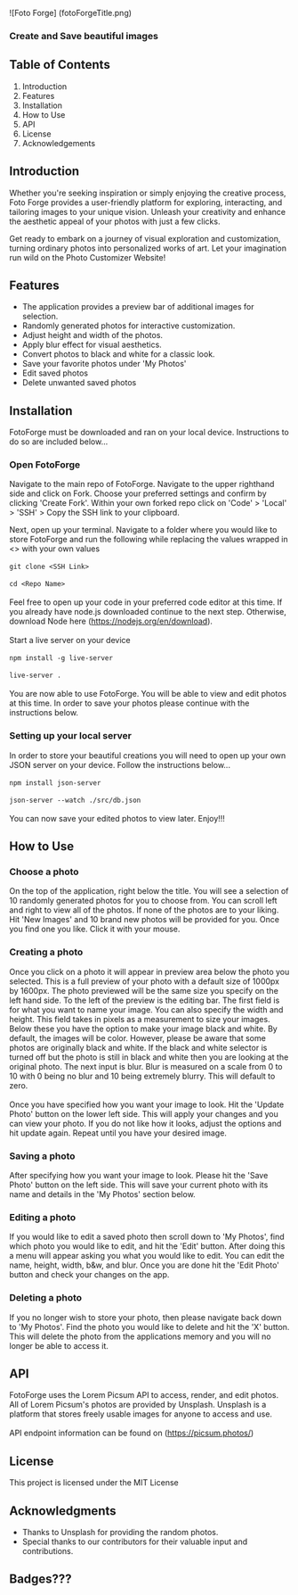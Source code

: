 
![Foto Forge] (fotoForgeTitle.png)
### Create and Save beautiful images

## Table of Contents 
1. Introduction
2. Features
4. Installation
5. How to Use
6. API
7. License
8. Acknowledgements

##  Introduction

Whether you're seeking inspiration or simply enjoying the creative process, Foto Forge provides a user-friendly platform for exploring, interacting, and tailoring images to your unique vision. Unleash your creativity and enhance the aesthetic appeal of your photos with just a few clicks.

Get ready to embark on a journey of visual exploration and customization, turning ordinary photos into personalized works of art. Let your imagination run wild on the Photo Customizer Website!


## Features

- The application provides a preview bar of additional images for selection.
- Randomly generated photos for interactive customization.
- Adjust height and width of the photos.
- Apply blur effect for visual aesthetics.
- Convert photos to black and white for a classic look.
- Save your favorite photos under 'My Photos'
- Edit saved photos
- Delete unwanted saved photos

## Installation
FotoForge must be downloaded and ran on your local device. Instructions to do so are included below...

### Open FotoForge

Navigate to the main repo of FotoForge. Navigate to the upper righthand side and click on Fork. Choose your preferred settings and confirm by clicking 'Create Fork'. Within your own forked repo click on 'Code' > 'Local' > 'SSH' > Copy the SSH link to your clipboard. 

Next, open up your terminal. Navigate to a folder where you would like to store FotoForge and run the following while replacing the values wrapped in <> with your own values 
<br><br>
`git clone <SSH Link>`
<br><br>
`cd <Repo Name>`
<br><br>
Feel free to open up your code in your preferred code editor at this time. If you already have node.js downloaded continue to the next step. Otherwise, download Node here (https://nodejs.org/en/download). 
<br><br>
Start a live server on your device
<br><br>
`npm install -g live-server`
<br><br>
`live-server .`
<br><br>
You are now able to use FotoForge. You will be able to view and edit photos at this time. In order to save your photos please continue with the instructions below.

### Setting up your local server

In order to store your beautiful creations you will need to open up your own JSON server on your device. Follow the instructions below...
<br><br>
 `npm install json-server`
 <br><br>
`json-server --watch ./src/db.json`
 <br><br>
 You can now save your edited photos to view later. Enjoy!!!


## How to Use

### Choose a photo
On the top of the application, right below the title. You will see a selection of 10 randomly generated photos for you to choose from. You can scroll left and right to view all of the photos. If none of the photos are to your liking. Hit 'New Images' and 10 brand new photos will be provided for you. Once you find one you like. Click it with your mouse. 

### Creating a photo
Once you click on a photo it will appear in preview area below the photo you selected. This is a full preview of your photo with a default size of 1000px by 1600px. The photo previewed will be the same size you specify on the left hand side. To the left of the preview is the editing bar. The first field is for what you want to name your image. You can also specify the width and height. This field takes in pixels as a measurement to size your images. Below these you have the option to make your image black and white. By default, the images will be color. However, please be aware that some photos are originally black and white. If the black and white selector is turned off but the photo is still in black and white then you are looking at the original photo. The next input is blur. Blur is measured on a scale from 0 to 10 with 0 being no blur and 10 being extremely blurry. This will default to zero. 
<br><br>
Once you have specified how you want your image to look. Hit the 'Update Photo' button on the lower left side. This will apply your changes and you can view your photo. If you do not like how it looks, adjust the options and hit update again. Repeat until you have your desired image.

### Saving a photo
After specifying how you want your image to look. Please hit the 'Save Photo' button on the left side. This will save your current photo with its name and details in the 'My Photos' section below. 

### Editing a photo
If you would like to edit a saved photo then scroll down to 'My Photos', find which photo you would like to edit, and hit the 'Edit' button. After doing this a menu will appear asking you what you would like to edit. You can edit the name, height, width, b&w, and blur. Once you are done hit the 'Edit Photo' button and check your changes on the app. 

### Deleting a photo
If you no longer wish to store your photo, then please navigate back down to 'My Photos'. Find the photo you would like to delete and hit the 'X' button. This will delete the photo from the applications memory and you will no longer be able to access it.

## API
FotoForge uses the Lorem Picsum API to access, render, and edit photos. All of Lorem Picsum's photos are provided by Unsplash. Unsplash is a platform that stores freely usable images for anyone to access and use. 
<br><br>
API endpoint information can be found on (https://picsum.photos/)

## License 
This project is licensed under the MIT License

## Acknowledgments
-  Thanks to Unsplash for providing the random photos.
- Special thanks to our contributors for their valuable input and contributions.

## Badges???
